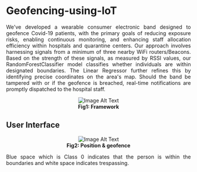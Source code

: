 # Geofencing-using-IoT
<p align="justify">
We've developed a wearable consumer electronic band designed to geofence Covid-19 patients, with the primary goals of reducing exposure risks, enabling continuous monitoring, and enhancing staff allocation efficiency within hospitals and quarantine centers. Our approach involves harnessing signals from a minimum of three nearby WiFi routers/Beacons. Based on the strength of these signals, as measured by RSSI values, our RandomForestClassifier model classifies whether individuals are within designated boundaries. The Linear Regressor further refines this by identifying precise coordinates on the area's map. Should the band be tampered with or if the geofence is breached, real-time notifications are promptly dispatched to the hospital staff.
</p>
<p align="center">
  <img src="https://github.com/arya18mak/Geofencing-using-IoT/assets/55435847/5b2b8a0f-f5ae-4bbf-a3af-40238a116c89" alt="Image Alt Text"><br>
  <b>Fig1: Framework</b>
</p>

## User Interface
<p align="center">
  <img src="https://github.com/arya18mak/Geofencing-using-IoT/assets/55435847/968dbf43-14c2-4c72-ac5c-c4656de10df4" alt="Image Alt Text"><br>
  <b>Fig2: Position & geofence </b>
</p>
<p align="justify">Blue space which is Class 0 indicates that the person is within the boundaries and white space indicates trespassing.</p>


